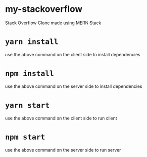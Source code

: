 # my-stackoverflow
Stack Overflow Clone made using MERN Stack


#  `yarn install`
use the above command on the client side to install dependencies

# `npm install`
use the above command on the server side to install dependencies

#  `yarn start`
use the above command on the client side to run client

# `npm start`
use the above command on the server side to run server